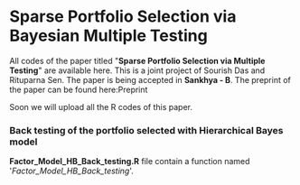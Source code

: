 # Sparse Portfolio Selection via Bayesian Multiple Testing

All codes of the paper titled "<b>Sparse Portfolio Selection via Multiple Testing</b>" are available here. This is a joint project of Sourish Das and Rituparna Sen. The paper is being accepted in <b>Sankhya - B</b>. The preprint of the paper can be found here:<a hrref='https://arxiv.org/abs/1705.01407'>Preprint</a> 

Soon we will upload all the R codes of this paper.

### Back testing of the portfolio selected with Hierarchical Bayes model
<b>Factor_Model_HB_Back_testing.R</b> file contain a function named '<i>Factor_Model_HB_Back_testing</i>'. 
